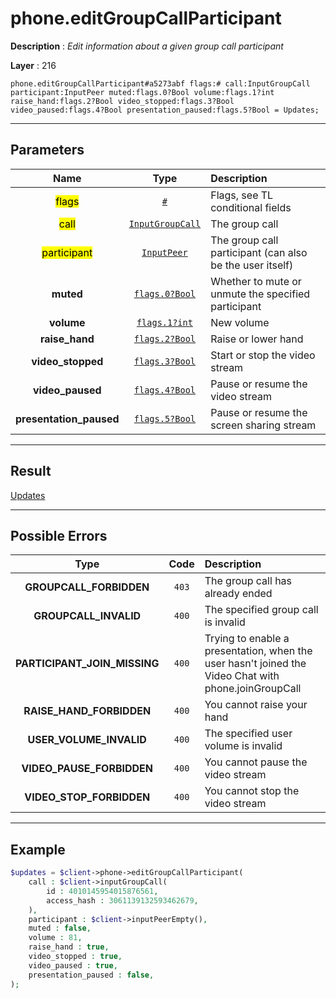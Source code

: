 # phone.editGroupCallParticipant

**Description** : *Edit information about a given group call participant*

**Layer** : 216

```tl
phone.editGroupCallParticipant#a5273abf flags:# call:InputGroupCall participant:InputPeer muted:flags.0?Bool volume:flags.1?int raise_hand:flags.2?Bool video_stopped:flags.3?Bool video_paused:flags.4?Bool presentation_paused:flags.5?Bool = Updates;
```

---

## Parameters

| Name | Type | Description |
| :---: | :---: | :--- |
| <mark>flags</mark> | [`#`](type/#) | Flags, see TL conditional fields |
| <mark>call</mark> | [`InputGroupCall`](type/InputGroupCall) | The group call |
| <mark>participant</mark> | [`InputPeer`](type/InputPeer) | The group call participant (can also be the user itself) |
| **muted** | [`flags.0?Bool`](type/Bool) | Whether to mute or unmute the specified participant |
| **volume** | [`flags.1?int`](type/int) | New volume |
| **raise_hand** | [`flags.2?Bool`](type/Bool) | Raise or lower hand |
| **video_stopped** | [`flags.3?Bool`](type/Bool) | Start or stop the video stream |
| **video_paused** | [`flags.4?Bool`](type/Bool) | Pause or resume the video stream |
| **presentation_paused** | [`flags.5?Bool`](type/Bool) | Pause or resume the screen sharing stream |

---

## Result

[Updates](type/Updates)

---

## Possible Errors

| Type | Code | Description |
| :---: | :---: | :--- |
| **GROUPCALL_FORBIDDEN** | `403` | The group call has already ended |
| **GROUPCALL_INVALID** | `400` | The specified group call is invalid |
| **PARTICIPANT_JOIN_MISSING** | `400` | Trying to enable a presentation, when the user hasn't joined the Video Chat with phone.joinGroupCall |
| **RAISE_HAND_FORBIDDEN** | `400` | You cannot raise your hand |
| **USER_VOLUME_INVALID** | `400` | The specified user volume is invalid |
| **VIDEO_PAUSE_FORBIDDEN** | `400` | You cannot pause the video stream |
| **VIDEO_STOP_FORBIDDEN** | `400` | You cannot stop the video stream |

---

## Example

```php
$updates = $client->phone->editGroupCallParticipant(
	call : $client->inputGroupCall(
		id : 4010145954015876561,
		access_hash : 3061139132593462679,
	),
	participant : $client->inputPeerEmpty(),
	muted : false,
	volume : 81,
	raise_hand : true,
	video_stopped : true,
	video_paused : true,
	presentation_paused : false,
);
```